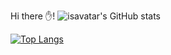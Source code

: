 Hi there ✋!
![isavatar's GitHub stats](https://github-readme-stats.vercel.app/api?username=isavtars&show_icons=true&theme=radical)

[![Top Langs](https://github-readme-stats.vercel.app/api/top-langs/?username=anuraghazra&layout=compact)](https://github.com/anuraghazra/github-readme-stats)
